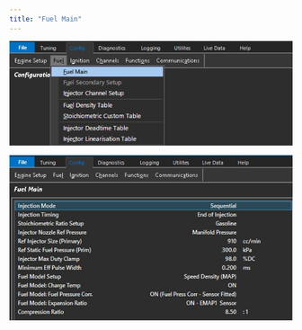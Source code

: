 ```yaml
---
title: "Fuel Main"
---
```


![Image](</img/Config Fuel.jpg>)


![Image](</img/Config Fuel28.jpg>)
